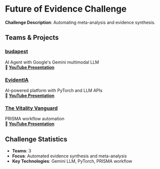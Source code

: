 # Future of Evidence Challenge

**Challenge Description**: Automating meta-analysis and evidence synthesis.

## Teams & Projects

### [budapest](https://github.com/sugark/hackaging-ease-agent)
AI Agent with Google's Gemini multimodal LLM  
**🎥 [YouTube Presentation](https://www.youtube.com/watch?v=W0JKwHVcVis)**

### [EvidentIA](https://github.com/canonic-epicure/future_of_evidence)
AI-powered platform with PyTorch and LLM APIs  
**🎥 [YouTube Presentation](https://youtu.be/8ztfRaJQTRo)**

### [The Vitality Vanguard](https://github.com/annamazurek-qa/the-vitality-vanguard/)
PRISMA workflow automation  
**🎥 [YouTube Presentation](https://youtu.be/YaB-G6GdaLU)**

## Challenge Statistics
- **Teams**: 3
- **Focus**: Automated evidence synthesis and meta-analysis
- **Key Technologies**: Gemini LLM, PyTorch, PRISMA workflow
